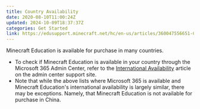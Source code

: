 ```yaml
---
title: Country Availability
date: 2020-08-10T11:00:24Z
updated: 2024-10-09T18:37:37Z
categories: Get Started
link: https://edusupport.minecraft.net/hc/en-us/articles/360047556651-Country-Availability
---
```


Minecraft Education is available for purchase in many countries.  

- To check if Minecraft Education is available in your country through the Microsoft 365 Admin Center, refer to the [International Availability](https://www.microsoft.com/en-us/microsoft-365/business/international-availability) article on the admin center support site.  
- Note that while the above lists where Microsoft 365 is available and Minecraft Education's international availability is largely similar, there may be exceptions. Namely, that Minecraft Education is not available for purchase in China.
